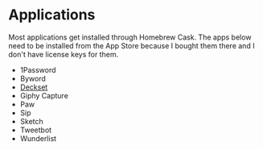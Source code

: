 # Applications

Most applications get installed through Homebrew Cask. The apps below need to be installed from the App Store because I bought them there and I don't have license keys for them.

- 1Password
- Byword
- [Deckset](http://www.decksetapp.com/)
- Giphy Capture
- Paw
- Sip
- Sketch
- Tweetbot
- Wunderlist
